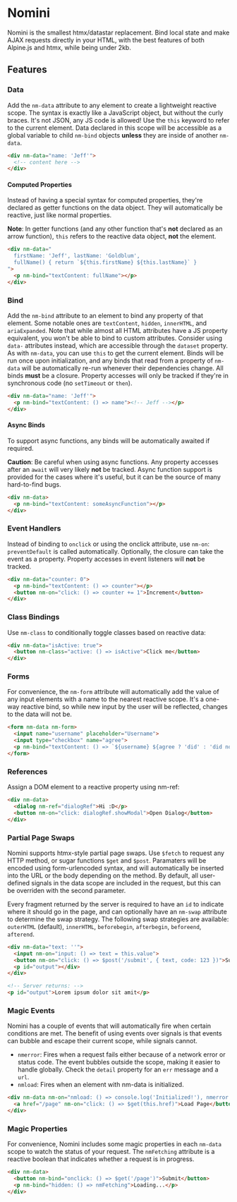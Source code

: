 # Nomini

Nomini is the smallest htmx/datastar replacement. Bind local state and make AJAX requests directly in your HTML, with the best features of both Alpine.js and htmx, while being under 2kb.

## Features

### Data

Add the `nm-data` attribute to any element to create a lightweight reactive scope. The syntax is exactly like a JavaScript object, but without the curly braces. It's not JSON, any JS code is allowed! Use the `this` keyword to refer to the current element. Data declared in this scope will be accessible as a global variable to child `nm-bind` objects **unless** they are inside of another `nm-data`.

```html
<div nm-data="name: 'Jeff'">
  <!-- content here -->
</div>
```

#### Computed Properties

Instead of having a special syntax for computed properties, they're declared as getter functions on the data object. They will automatically be reactive, just like normal properties.

**Note**: In getter functions (and any other function that's **not** declared as an arrow function), `this` refers to the reactive data object, **not** the element.

```html
<div nm-data="
  firstName: 'Jeff', lastName: 'Goldblum',
  fullName() { return `${this.firstName} ${this.lastName}` }
">
  <p nm-bind="textContent: fullName"></p>
</div>
```

### Bind

Add the `nm-bind` attribute to an element to bind any property of that element. Some notable ones are `textContent`, `hidden`, `innerHTML`, and `ariaExpanded`. Note that while almost all HTML attributes have a JS property equivalent, you won't be able to bind to custom attributes. Consider using `data-` attributes instead, which are accessible through the `dataset` property. As with `nm-data`, you can use `this` to get the current element. Binds will be run once upon initialization, and any binds that read from a property of `nm-data` will be automatically re-run whenever their dependencies change. All binds **must** be a closure. Property accesses will only be tracked if they're in synchronous code (no `setTimeout` or `then`).


```html
<div nm-data="name: 'Jeff'">
  <p nm-bind="textContent: () => name"><!-- Jeff --></p>
</div>
```

#### Async Binds

To support async functions, any binds will be automatically awaited if required.

**Caution**: Be careful when using async functions. Any property accesses after an `await` will very likely **not** be tracked. Async function support is provided for the cases where it's useful, but it can be the source of many hard-to-find bugs.


```html
<div nm-data>
  <p nm-bind="textContent: someAsyncFunction"></p>
</div>
```

### Event Handlers

Instead of binding to `onclick` or using the onclick attribute, use `nm-on`: `preventDefault` is called automatically. Optionally, the closure can take the event as a property. Property accesses in event listeners will **not** be tracked.


```html
<div nm-data="counter: 0">
  <p nm-bind="textContent: () => counter"></p>
  <button nm-on="click: () => counter += 1">Increment</button>
</div>
```

### Class Bindings

Use `nm-class` to conditionally toggle classes based on reactive data:
```html
<div nm-data="isActive: true">
  <button nm-class="active: () => isActive">Click me</button>
</div>
```

### Forms

For convenience, the `nm-form` attribute will automatically add the value of any input elements with a name to the nearest reactive scope. It's a one-way reactive bind, so while new input by the user will be reflected, changes to the data will not be.

```html
<form nm-data nm-form>
  <input name="username" placeholder="Username">
  <input type="checkbox" name="agree">
  <p nm-bind="textContent: () => `${username} ${agree ? 'did' : 'did not'} agree`"></p>
</form>
```

### References

Assign a DOM element to a reactive property using nm-ref:
```html
<div nm-data>
  <dialog nm-ref="dialogRef">Hi :D</p>
  <button nm-on="click: dialogRef.showModal">Open Dialog</button>
</div>
```

### Partial Page Swaps
Nomini supports htmx-style partial page swaps. Use `$fetch` to request any HTTP method, or sugar functions `$get` and `$post`. Paramaters will be encoded using form-urlencoded syntax, and will automatically be inserted into the URL or the body depending on the method. By default, all user-defined signals in the data scope are included in the request, but this can be overriden with the second parameter.

Every fragment returned by the server is required to have an `id` to indicate where it should go in the page, and can optionally have an `nm-swap` attribute to determine the swap strategy. The following swap strategies are available: `outerHTML` (default), `innerHTML`, `beforebegin`, `afterbegin`, `beforeend`, `afterend`.

```html
<div nm-data="text: ''">
  <input nm-on="input: () => text = this.value">
  <button nm-on="click: () => $post('/submit', { text, code: 123 })">Submit</button>
  <p id="output"></div>
</div>

<!-- Server returns: -->
<p id="output">Lorem ipsum dolor sit amit</p>
```

### Magic Events
Nomini has a couple of events that will automatically fire when certain conditions are met. The benefit of using events over signals is that events can bubble and escape their current scope, while signals cannot.

- `nmerror`: Fires when a request fails either because of a network error or status code. The event bubbles outside the scope, making it easier to handle globally. Check the `detail` property for an `err` message and a `url`.
- `nmload`: Fires when an element with nm-data is initialized.

```html
<div nm-data nm-on="nmload: () => console.log('Initialized!'), nmerror: (e) => alert(e.detail.err)">
  <a href="/page" nm-on="click: () => $get(this.href)">Load Page</button>
</div>
```

### Magic Properties
For convenience, Nomini includes some magic properties in each `nm-data` scope to watch the status of your request. The `nmFetching` attribute is a reactive boolean that indicates whether a request is in progress.
```html
<div nm-data>
  <button nm-bind="onclick: () => $get('/page')">Submit</button>
  <p nm-bind="hidden: () => nmFetching">Loading...</p>
</div>
```
